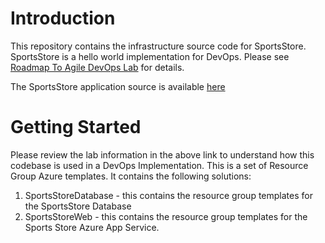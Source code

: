 # Introduction
This repository contains the infrastructure source code for SportsStore. SportsStore is a hello world implementation for DevOps. Please see 
[Roadmap To Agile DevOps Lab](http://roadmaptoagile.com/devops-lab-1) for details.

The SportsStore application source is available [here](https://github.com/socamb/SportsStoreLab)

# Getting Started
Please review the lab information in the above link to understand how this codebase is used in a DevOps Implementation.
This is a set of Resource Group Azure templates. It contains the following solutions:
1.	SportsStoreDatabase - this contains the resource group templates for the SportsStore Database
2.  SportsStoreWeb - this contains the resource group templates for the Sports Store Azure App Service. 




